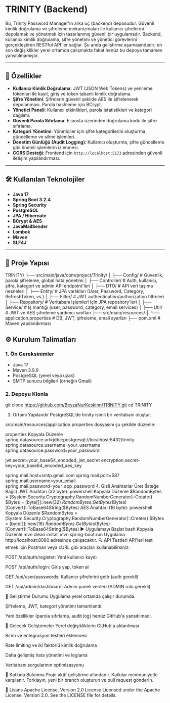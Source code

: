 # TRINITY (Backend)

Bu, Trinity Password Manager'ın arka uç (backend) deposudur. Güvenli kimlik doğrulama ve şifreleme mekanizmaları ile kullanıcı şifrelerini depolamak ve yönetmek için tasarlanmış güvenli bir uygulamadır. Backend, kullanıcı kimlik doğrulama, şifre yönetimi ve yönetici görevlerini gerçekleştiren RESTful API'ler sağlar. Şu anda geliştirme aşamasındadır; en son değişiklikler yerel ortamda çalışmakta fakat henüz bu depoya tamamen yansıtılmamıştır.

---

## 🚀 Özellikler

- **Kullanıcı Kimlik Doğrulama**: JWT (JSON Web Tokens) ve yenileme tokenları ile kayıt, giriş ve token tabanlı kimlik doğrulama.
- **Şifre Yönetimi**: Şifrelerin güvenli şekilde AES ile şifrelenerek depolanması. Parola hashleme için BCrypt.
- **Yönetici Paneli**: Kullanıcı etkinlikleri, parola istatistikleri ve kategori dağılımı.
- **Güvenli Parola Sıfırlama**: E-posta üzerinden doğrulama kodu ile şifre sıfırlama.
- **Kategori Yönetimi**: Yöneticiler için şifre kategorilerini oluşturma, güncelleme ve silme işlemleri.
- **Denetim Günlüğü (Audit Logging)**: Kullanıcı oluşturma, şifre güncelleme gibi önemli işlemlerin izlenmesi.
- **CORS Desteği**: Frontend için `http://localhost:5173` adresinden güvenli iletişim yapılandırması.

---

## 🛠️ Kullanılan Teknolojiler

- **Java 17**
- **Spring Boot 3.2.4**
- **Spring Security**
- **PostgreSQL**
- **JPA / Hibernate**
- **BCrypt & AES**
- **JavaMailSender**
- **Lombok**
- **Maven**
- **SLF4J**

---

## 📁 Proje Yapısı

TRINITY/
├── src/main/java/com/project/Trinity/
│ ├── Config/ # Güvenlik, parola şifreleme, global hata yönetimi
│ ├── Controller/ # Auth, kullanıcı, şifre, kategori ve admin API endpoint'leri
│ ├── DTO/ # API veri taşıma nesneleri
│ ├── Entity/ # JPA varlıkları (User, Password, Category, RefreshToken, vs.)
│ ├── Filter/ # JWT authentication/authorization filtreleri
│ ├── Repository/ # Veritabanı işlemleri için JPA repository'leri
│ ├── Service/ # İş mantığı (user, password, category, email services)
│ ├── Util/ # JWT ve AES şifreleme yardımcı sınıfları
├── src/main/resources/
│ └── application.properties # DB, JWT, şifreleme, email ayarları
├── pom.xml # Maven yapılandırması

## ⚙️ Kurulum Talimatları

### 1. Ön Gereksinimler

- Java 17
- Maven 3.9.9
- PostgreSQL (yerel veya uzak)
- SMTP sunucu bilgileri (örneğin Gmail)

### 2. Depoyu Klonla


git clone https://github.com/BeyzaNurKeskinn/TRINITY.git
cd TRINITY

3. Ortamı Yapılandır
PostgreSQL’de trinity isimli bir veritabanı oluştur.

src/main/resources/application.properties dosyasını şu şekilde düzenle:

properties
Kopyala
Düzenle
spring.datasource.url=jdbc:postgresql://localhost:5432/trinity
spring.datasource.username=your_username
spring.datasource.password=your_password

jwt.secret=your_base64_encoded_jwt_secret
encryption.secret-key=your_base64_encoded_aes_key

spring.mail.host=smtp.gmail.com
spring.mail.port=587
spring.mail.username=your_email
spring.mail.password=your_app_password
4. Gizli Anahtarlar Üret (İsteğe Bağlı)
JWT Anahtarı (32 byte):
powershell
Kopyala
Düzenle
$RandomBytes = [System.Security.Cryptography.RandomNumberGenerator]::Create()
$Bytes = [byte[]]::new(32)
$RandomBytes.GetBytes($Bytes)
[Convert]::ToBase64String($Bytes)
AES Anahtarı (16 byte):
powershell
Kopyala
Düzenle
$RandomBytes = [System.Security.Cryptography.RandomNumberGenerator]::Create()
$Bytes = [byte[]]::new(16)
$RandomBytes.GetBytes($Bytes)
[Convert]::ToBase64String($Bytes)
▶️ Uygulamayı Başlat
bash
Kopyala
Düzenle
mvn clean install
mvn spring-boot:run
Uygulama http://localhost:8080 adresinde çalışacaktır.
🔍 API Testleri
API'leri test etmek için Postman veya cURL gibi araçları kullanabilirsiniz:

POST /api/auth/register: Yeni kullanıcı kaydı

POST /api/auth/login: Giriş yap, token al

GET /api/user/passwords: Kullanıcı şifrelerini getir (auth gerekli)

GET /api/admin/dashboard: Admin paneli verileri (ADMIN rolü gerekli)

📌 Geliştirme Durumu
Uygulama yerel ortamda çalışır durumda.

Şifreleme, JWT, kategori yönetimi tamamlandı.

Yeni özellikler (parola sıfırlama, audit log) henüz GitHub'a yansıtılmadı.

🔮 Gelecek Geliştirmeler
Yerel değişikliklerin GitHub'a aktarılması

Birim ve entegrasyon testleri eklenmesi

Rate limiting ve iki faktörlü kimlik doğrulama

Daha gelişmiş hata yönetimi ve loglama

Veritabanı sorgularının optimizasyonu

🤝 Katkıda Bulunma
Proje aktif geliştirme altındadır. Katkılar memnuniyetle karşılanır. Forklayın, yeni bir branch oluşturun ve pull request gönderin.

📄 Lisans
Apache License, Version 2.0
License
Licensed under the Apache License, Version 2.0. See the LICENSE file for details.
